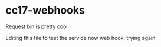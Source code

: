 # cc17-webhooks

Request bin is pretty cool

Editing this file to test the service now web hook, trying again
